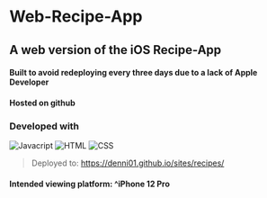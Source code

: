 # Web-Recipe-App

## A web version of the iOS Recipe-App

#### Built to avoid redeploying every three days due to a lack of Apple Developer

#### Hosted on github


### Developed with

![Javacript](https://img.shields.io/badge/Javascript-black?style=for-the-badge&logo=Javascript&logoColor=gold)
![HTML](https://img.shields.io/badge/HTML-E34F26?style=for-the-badge&logo=html5&logoColor=white)
![CSS](https://img.shields.io/badge/CSS-1572B6?style=for-the-badge&logo=css3&logoColor=white)

> Deployed to: https://denni01.github.io/sites/recipes/

#### Intended viewing platform: ^iPhone 12 Pro